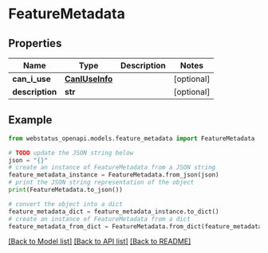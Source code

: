 # FeatureMetadata


## Properties

Name | Type | Description | Notes
------------ | ------------- | ------------- | -------------
**can_i_use** | [**CanIUseInfo**](CanIUseInfo.md) |  | [optional] 
**description** | **str** |  | [optional] 

## Example

```python
from webstatus_openapi.models.feature_metadata import FeatureMetadata

# TODO update the JSON string below
json = "{}"
# create an instance of FeatureMetadata from a JSON string
feature_metadata_instance = FeatureMetadata.from_json(json)
# print the JSON string representation of the object
print(FeatureMetadata.to_json())

# convert the object into a dict
feature_metadata_dict = feature_metadata_instance.to_dict()
# create an instance of FeatureMetadata from a dict
feature_metadata_from_dict = FeatureMetadata.from_dict(feature_metadata_dict)
```
[[Back to Model list]](../README.md#documentation-for-models) [[Back to API list]](../README.md#documentation-for-api-endpoints) [[Back to README]](../README.md)


